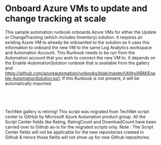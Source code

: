﻿Onboard Azure VMs to update and change tracking at scale
========================================================

            

This sample automation runbook onboards Azure VMs for either the Update or ChangeTracking (which includes Inventory) solution. It requires an existing Azure VM to already be onboarded to the solution as it uses this information to onboard the new VM to the
 same Log Analytics workspace and Automation Account. This Runbook needs to be run from the Automation account that you wish to connect the new VM to. It depends on the Enable-AutomationSolution runbook that is available from the gallery and https://github.com/azureautomation/runbooks/blob/master/Utility/ARM/Enable-AutomationSolution.ps1.
 If this Runbook is not present, it will be automatically imported.


 

 

        
    
TechNet gallery is retiring! This script was migrated from TechNet script center to GitHub by Microsoft Azure Automation product group. All the Script Center fields like Rating, RatingCount and DownloadCount have been carried over to Github as-is for the migrated scripts only. Note : The Script Center fields will not be applicable for the new repositories created in Github & hence those fields will not show up for new Github repositories.
